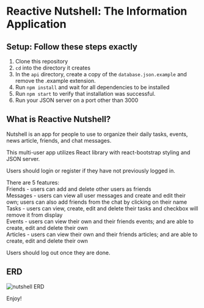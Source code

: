 # Reactive Nutshell: The Information Application

## Setup: Follow these steps exactly

1. Clone this repository
1. `cd` into the directory it creates
1. In the `api` directory, create a copy of the `database.json.example` and remove the .example extension.
1. Run `npm install` and wait for all dependencies to be installed
1. Run `npm start` to verify that installation was successful.
1. Run your JSON server on a port other than 3000

## What is Reactive Nutshell?

Nutshell is an app for people to use to organize their daily tasks, events, news article, friends, and chat messages.

This multi-user app utilizes React library with react-bootstrap styling and JSON server.

Users should login or register if they have not previously logged in.

There are 5 features:  
Friends - users can add and delete other users as friends  
Messages - users can view all user messages and create and edit their own; users can also add friends from the chat by clicking on their name  
Tasks - users can view, create, edit and delete their tasks and checkbox will remove it from display  
Events - users can view their own and their friends events; and are able to create, edit and delete their own  
Articles - users can view their own and their friends articles; and are able to create, edit and delete their own

Users should log out once they are done.

## ERD

![nutshell ERD](./assets/nutshell-erd.png)

Enjoy!
